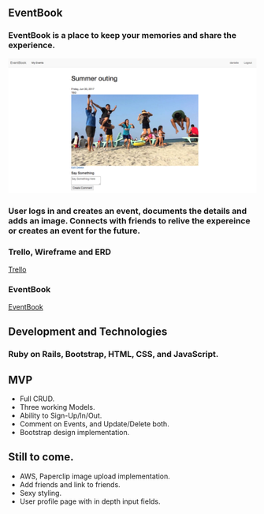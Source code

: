 ## EventBook
  
  

### EventBook is a place to keep your memories and share the experience. 

<!-- <img src="ReadMe/ScreenShot.png"> -->
![image](ReadMe/ScreenShot.png)

### User logs in and creates an event, documents the details and adds an image. Connects with friends to relive the expereince or creates an event for the future. 


### Trello, Wireframe and ERD

<a href= "https://trello.com/b/BegP0Rjo/eventbook">Trello</a>

### EventBook

<a href= "https://salty-garden-61134.herokuapp.com/login">EventBook</a> 

## Development and Technologies
### Ruby on Rails, Bootstrap, HTML, CSS, and JavaScript.

## MVP
-  Full CRUD.  
-  Three working Models.
-  Ability to Sign-Up/In/Out.
-  Comment on Events, and Update/Delete both.
-  Bootstrap design implementation.

## Still to come.
-  AWS, Paperclip image upload implementation.
-  Add friends and link to friends.
-  Sexy styling.
-  User profile page with in depth input fields.

